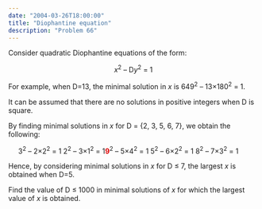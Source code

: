 ```yaml
---
date: "2004-03-26T18:00:00"
title: "Diophantine equation"
description: "Problem 66"
---
```


<p>Consider quadratic Diophantine equations of the form:</p>
<p style="text-align:center;"><i>x</i><sup>2</sup> – D<i>y</i><sup>2</sup> = 1</p>
<p>For example, when D=13, the minimal solution in <i>x</i> is 649<sup>2</sup> – 13×180<sup>2</sup> = 1.</p>
<p>It can be assumed that there are no solutions in positive integers when D is square.</p>
<p>By finding minimal solutions in <i>x</i> for D = {2, 3, 5, 6, 7}, we obtain the following:</p>
<p style="margin-left:20px;">3<sup>2</sup> – 2×2<sup>2</sup> = 1
2<sup>2</sup> – 3×1<sup>2</sup> = 1<span style="color:#dd0000;font-weight:bold;">9</span><sup>2</sup> – 5×4<sup>2</sup> = 1
5<sup>2</sup> – 6×2<sup>2</sup> = 1
8<sup>2</sup> – 7×3<sup>2</sup> = 1</p>
<p>Hence, by considering minimal solutions in <i>x</i> for D ≤ 7, the largest <i>x</i> is obtained when D=5.</p>
<p>Find the value of D ≤ 1000 in minimal solutions of <i>x</i> for which the largest value of <i>x</i> is obtained.</p>

